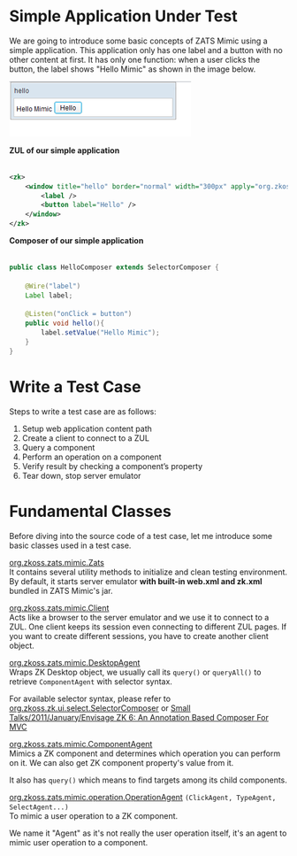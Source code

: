 

# Simple Application Under Test

We are going to introduce some basic concepts of ZATS Mimic using a
simple application. This application only has one label and a button
with no other content at first. It has only one function: when a user
clicks the button, the label shows "Hello Mimic" as shown in the image
below.

![](images/Smalltalk-mimic-hello.png)

**ZUL of our simple application**

```xml

<zk>
    <window title="hello" border="normal" width="300px" apply="org.zkoss.zats.example.hello.HelloComposer">
        <label />
        <button label="Hello" />
    </window>
</zk>
```

**Composer of our simple application**

```java

public class HelloComposer extends SelectorComposer {
    
    @Wire("label")
    Label label;
    
    @Listen("onClick = button")
    public void hello(){
        label.setValue("Hello Mimic");
    }
}
```

# Write a Test Case

Steps to write a test case are as follows:

1.  Setup web application content path
2.  Create a client to connect to a ZUL
3.  Query a component
4.  Perform an operation on a component
5.  Verify result by checking a component’s property
6.  Tear down, stop server emulator

# Fundamental Classes

Before diving into the source code of a test case, let me introduce some
basic classes used in a test case.

[org.zkoss.zats.mimic.Zats](https://www.zkoss.org/javadoc/latest/zats/org/zkoss/zats/mimic/Zats.html)  
It contains several utility methods to initialize and clean testing
environment. By default, it starts server emulator **with built-in
web.xml and zk.xml** bundled in ZATS Mimic's jar.

[org.zkoss.zats.mimic.Client](https://www.zkoss.org/javadoc/latest/zats/org/zkoss/zats/mimic/Client.html)  
Acts like a browser to the server emulator and we use it to connect to a
ZUL. One client keeps its session even connecting to different ZUL
pages. If you want to create different sessions, you have to create
another client object.

[org.zkoss.zats.mimic.DesktopAgent](https://www.zkoss.org/javadoc/latest/zats/org/zkoss/zats/mimic/DesktopAgent.html)  
Wraps ZK Desktop object, we usually call its `query()` or `queryAll()`
to retrieve `ComponentAgent` with selector syntax.

For available selector syntax, please refer to [org.zkoss.zk.ui.select.SelectorComposer](https://www.zkoss.org/javadoc/latest/zk/org/zkoss/zk/ui/select/SelectorComposer.html) or [Small Talks/2011/January/Envisage ZK 6: An Annotation Based Composer For MVC](https://www.zkoss.org/wiki/Small_Talks/2011/January/Envisage_ZK_6:_An_Annotation_Based_Composer_For_MVC)

[org.zkoss.zats.mimic.ComponentAgent](https://www.zkoss.org/javadoc/latest/zats/org/zkoss/zats/mimic/ComponentAgent.html)  
Mimics a ZK component and determines which operation you can perform on
it. We can also get ZK component property's value from it.

It also has `query()` which means to find targets among its child
components.

[org.zkoss.zats.mimic.operation.OperationAgent](https://www.zkoss.org/javadoc/latest/zats/org/zkoss/zats/mimic/operation/OperationAgent.html) `(ClickAgent, TypeAgent, SelectAgent...)`  
To mimic a user operation to a ZK component.

We name it "Agent" as it's not really the user operation itself, it's an
agent to mimic user operation to a component.

  
